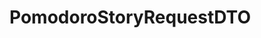 #  PomodoroStoryRequestDTO

<api-schema openapi-path="../../../src/main/resources/backend_flashpomo-openapi.yaml" name="PomodoroStoryRequestDTO"/>